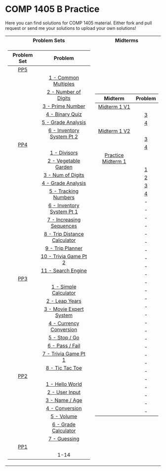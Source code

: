 # COMP 1405 B Practice

Here you can find solutions for COMP 1405 material. Either fork and pull request or send me your solutions to upload your own solutions!

<table>
<tr><th>Problem Sets</th><th>Midterms</th></tr>
<tr><td>

| Problem Set |                                Problem                                 |
| :---------: | :--------------------------------------------------------------------: |
|    [PP5]    |                                                                        |
|             |         [1 - Common Multiples](./psets/05/01-common-multiples)         |
|             |          [2 - Number of Digits](./psets/05/02-num-of-digits)           |
|             |             [3 - Prime Number](./psets/05/03-prime-number)             |
|             |              [4 - Binary Quiz](./psets/05/04-binary-quiz)              |
|             |           [5 - Grade Analysis](./psets/05/05-grade-analysis)           |
|             |      [6 - Inventory System Pt 2](./psets/05/06-grade-calculator)       |
|    [PP4]    |                                                                        |
|             |                 [1 - Divisors](./psets/04/01-divisors)                 |
|             |         [2 - Vegetable Garden](./psets/04/02-vegetable-garden)         |
|             |            [3 - Num of Digits](./psets/04/03-num-of-digits)            |
|             |           [4 - Grade Analysis](./psets/04/04-grade-analysis)           |
|             |         [5 - Tracking Numbers](./psets/04/05-tracking-numbers)         |
|             |      [6 - Inventory System Pt 1](./psets/04/06-inventory-system)       |
|             |     [7 - Increasing Sequences](./psets/04/07-increasing-sequences)     |
|             | [8 - Trip Distance Calculator](./psets/04/08-trip-distance-calculator) |
|             |             [9 - Trip Planner](./psets/04/09-trip-planner)             |
|             |         [10 - Trivia Game Pt 2](./psets/04/10-trivia-game-pt2)         |
|             |           [11 - Search Engine](./psets/04/11-search-engine)            |
|    [PP3]    |                                                                        |
|             |        [1 - Simple Calculator](./psets/03/01-simple-calculator)        |
|             |               [2 - Leap Years](./psets/03/02-leap-years)               |
|             |         [3 - Movie Expert System](./psets/03/03-movie-expert)          |
|             |      [4 - Currency Conversion](./psets/03/04-currency-conversion)      |
|             |                 [5 - Stop / Go](./psets/03/05-stop-go)                 |
|             |               [6 - Pass / Fail](./psets/03/06-pass-fail)               |
|             |         [7 - Trivia Game Pt 1](./psets/03/07-trivia-game-pt1)          |
|             |              [8 - Tic Tac Toe](./psets/03/08-tic-tac-toe)              |
|    [PP2]    |                                                                        |
|             |              [1 - Hello World](./psets/02/01-hello-world)              |
|             |               [2 - User Input](./psets/02/02-user-input)               |
|             |                [3 - Name / Age](./psets/02/03-name-age)                |
|             |               [4 - Conversion](./psets/02/04-conversion)               |
|             |                   [5 - Volume](./psets/02/05-volume)                   |
|             |         [6 - Grade Calculator](./psets/02/06-grade-calculator)         |
|             |                 [7 - Guessing](./psets/02/07-guessing)                 |
|    [PP1]    |                                                                        |
|             |                                  1-14                                  |

[pp1]: ./psets/01/PP1.pdf
[pp2]: ./psets/02/PP2.pdf
[pp3]: ./psets/03/PP3.pdf
[pp4]: ./psets/04/PP4.pdf
[pp5]: ./psets/05/PP5/pdf

</td><td>

|       Midterm        |                Problem                 |
| :------------------: | :------------------------------------: |
|    [Midterm 1 V1]    |                                        |
|                      |         [3](./midterms/V1/03/)         |
|                      |         [4](./midterms/V1/04/)         |
|    [Midterm 1 V2]    |                                        |
|                      |         [3](./midterms/V2/03/)         |
|                      |         [4](./midterms/V2/04/)         |
| [Practice Midterm 1] |                                        |
|                      | [1](./midterm-practice/01/problem-01/) |
|                      | [2](./midterm-practice/01/problem-02/) |
|                      | [3](./midterm-practice/01/problem-03/) |
|                      | [4](./midterm-practice/01/problem-04/) |
|                      |                   -                    |
|                      |                   -                    |
|                      |                   -                    |
|                      |                   -                    |
|                      |                   -                    |
|                      |                   -                    |
|                      |                   -                    |
|                      |                   -                    |
|                      |                   -                    |
|                      |                   -                    |
|                      |                   -                    |
|                      |                   -                    |
|                      |                   -                    |
|                      |                   -                    |
|                      |                   -                    |
|                      |                   -                    |
|                      |                   -                    |
|                      |                   -                    |
|                      |                   -                    |
|                      |                   -                    |
|                      |                   -                    |
|                      |                   -                    |
|                      |                   -                    |
|                      |                   -                    |
|                      |                   -                    |
|                      |                   -                    |
|                      |                   -                    |

[practice midterm 1]: ./midterm-practice/01/pm1.pdf
[midterm 1 v1]: ./midterms/V1/
[midterm 1 v2]: ./midterms/V2/

</td></tr> </table>
